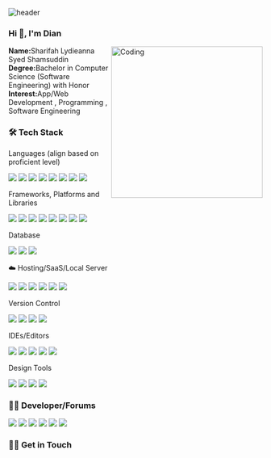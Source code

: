 ![header](https://capsule-render.vercel.app/api?type=venom&height=160&color=6:833ab4,100:fd1d1d&text=Sharifah%20Lydieanna&desc=Full-stack%20Web%20Developer&fontColor=ffffff&descAlign=27&descAlignY=15&fontAlignY=55)

<h3 align="left">Hi 👋, I'm Dian</h3>
<img align="right" alt="Coding" width = "300" src="https://miro.medium.com/max/1400/0*K2WLMTExLyida7OR.gif">
<p align="left"><b>Name:</b>Sharifah Lydieanna Syed Shamsuddin<br><b>Degree:</b>Bachelor in Computer Science (Software Engineering) with Honor<br><b>Interest:</b>App/Web Development , Programming , Software Engineering</p>  

### 🛠 Tech Stack

<p>Languages (align based on proficient level)</p>
<p>
  <img src="https://img.shields.io/badge/php-%23777BB4.svg?style=for-the-badge&logo=php&logoColor=white">
  <img src="https://img.shields.io/badge/html5-%23E34F26.svg?style=for-the-badge&logo=html5&logoColor=white">
  <img src="https://img.shields.io/badge/css3-%231572B6.svg?style=for-the-badge&logo=css3&logoColor=white">
  <img src="https://img.shields.io/badge/dart-%230175C2.svg?style=for-the-badge&logo=dart&logoColor=white">
  <img src="https://img.shields.io/badge/javascript-%23323330.svg?style=for-the-badge&logo=javascript&logoColor=%23F7DF1E">
  <img src="https://img.shields.io/badge/java-%23ED8B00.svg?style=for-the-badge&logo=openjdk&logoColor=white">
  <img src="https://img.shields.io/badge/c-%2300599C.svg?style=for-the-badge&logo=c&logoColor=white">
  <img src="https://img.shields.io/badge/python-3670A0?style=for-the-badge&logo=python&logoColor=ffdd54">
</p>

<p>Frameworks, Platforms and Libraries</p>
<p>
  <img src="https://img.shields.io/badge/laravel-%23FF2D20.svg?style=for-the-badge&logo=laravel&logoColor=white">
  <img src="https://img.shields.io/badge/Flutter-%2302569B.svg?style=for-the-badge&logo=Flutter&logoColor=white">
  <img src="https://img.shields.io/badge/chart.js-F5788D.svg?style=for-the-badge&logo=chart.js&logoColor=white">
  <img src="https://img.shields.io/badge/jquery-%230769AD.svg?style=for-the-badge&logo=jquery&logoColor=white">
  <img src="https://img.shields.io/badge/NPM-%23CB3837.svg?style=for-the-badge&logo=npm&logoColor=white">
  <img src="https://img.shields.io/badge/node.js-6DA55F?style=for-the-badge&logo=node.js&logoColor=white">
  <img src="https://img.shields.io/badge/tailwindcss-%2338B2AC.svg?style=for-the-badge&logo=tailwind-css&logoColor=white">
  <img src="https://img.shields.io/badge/WordPress-%23117AC9.svg?style=for-the-badge&logo=WordPress&logoColor=white">
</p>

<p>Database</p>
<p>
  <img src="https://img.shields.io/badge/firebase-a08021?style=for-the-badge&logo=firebase&logoColor=ffcd34">
  <img src="https://img.shields.io/badge/MariaDB-003545?style=for-the-badge&logo=mariadb&logoColor=white">
  <img src="https://img.shields.io/badge/mysql-4479A1.svg?style=for-the-badge&logo=mysql&logoColor=white">
</p>

<p>☁️ Hosting/SaaS/Local Server </p>
<p>
  <img src="https://img.shields.io/badge/Plesk-grey?style=for-the-badge&logo=plesk">
  <img src="https://img.shields.io/badge/Hostinger-purple?style=for-the-badge&logo=hostinger">
  <img src="https://img.shields.io/badge/AWS-%23FF9900.svg?style=for-the-badge&logo=amazon-aws&logoColor=white">
  <img src="https://img.shields.io/badge/Cloudflare-F38020?style=for-the-badge&logo=Cloudflare&logoColor=white">
  <img src="https://img.shields.io/badge/XAMPP-orange?style=for-the-badge&logo=xampp&logoColor=white">
  <img src="https://img.shields.io/badge/Laragon-grey?style=for-the-badge&logo=laragon">
</p>

<p>Version Control</p>
<p>
  <img src="https://img.shields.io/badge/SourceTree-darkblue?style=for-the-badge&logo=sourcetree">
  <img src="https://img.shields.io/badge/git-%23F05033.svg?style=for-the-badge&logo=git&logoColor=white">
  <img src="https://img.shields.io/badge/github-%23121011.svg?style=for-the-badge&logo=github&logoColor=white">
  <img src="https://img.shields.io/badge/gitlab-%23181717.svg?style=for-the-badge&logo=gitlab&logoColor=white">
</p>

<p>IDEs/Editors</p>
<p>
  <img src="https://img.shields.io/badge/phpstorm-143?style=for-the-badge&logo=phpstorm&logoColor=black&color=black&labelColor=darkorchid">
  <img src="https://img.shields.io/badge/Visual%20Studio%20Code-0078d7.svg?style=for-the-badge&logo=visual-studio-code&logoColor=white">
  <img src="https://img.shields.io/badge/NetBeansIDE-1B6AC6.svg?style=for-the-badge&logo=apache-netbeans-ide&logoColor=white">
  <img src="https://img.shields.io/badge/android%20studio-346ac1?style=for-the-badge&logo=android%20studio&logoColor=white">
  <img src="https://img.shields.io/badge/CodePen-white?style=for-the-badge&logo=codepen&logoColor=black">
</p>

<p>Design Tools</p>
<p>
  <img src="https://img.shields.io/badge/Canva-%2300C4CC.svg?style=for-the-badge&logo=Canva&logoColor=white">
  <img src="https://img.shields.io/badge/figma-%23F24E1E.svg?style=for-the-badge&logo=figma&logoColor=white">
  <img src="https://img.shields.io/badge/Framer-black?style=for-the-badge&logo=framer&logoColor=blue">
  <img src="https://img.shields.io/badge/invision-FF3366?style=for-the-badge&logo=invision&logoColor=white">
</p>

### 🧑‍💻 Developer/Forums
<p>
  <img src="https://img.shields.io/badge/Codepen-000000?style=for-the-badge&logo=codepen&logoColor=white">
  <img src="https://img.shields.io/badge/-Hackerrank-2EC866?style=for-the-badge&logo=HackerRank&logoColor=white">
  <img src="https://img.shields.io/badge/LeetCode-000000?style=for-the-badge&logo=LeetCode&logoColor=#d16c06">
  <img src="https://img.shields.io/badge/Kaggle-035a7d?style=for-the-badge&logo=kaggle&logoColor=white">
  <img src="https://img.shields.io/badge/-Stackoverflow-FE7A16?style=for-the-badge&logo=stack-overflow&logoColor=white">
  <img src="https://img.shields.io/badge/Quora-%23B92B27.svg?style=for-the-badge&logo=Quora&logoColor=white">
</p>

### 🤝🏻 Get in Touch
